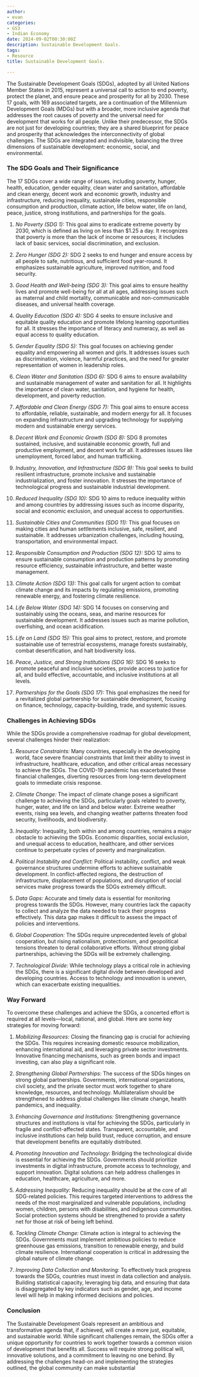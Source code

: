 ```yaml
---
author:
- evan
categories: 
- GS3
- Indian Economy
date: 2024-09-02T00:30:00Z
description: Sustainable Development Goals.
tags: 
- Resource
title: Sustainable Development Goals.

---
```


The Sustainable Development Goals (SDGs), adopted by all United Nations Member States in 2015, represent a universal call to action to end poverty, protect the planet, and ensure peace and prosperity for all by 2030. These 17 goals, with 169 associated targets, are a continuation of the Millennium Development Goals (MDGs) but with a broader, more inclusive agenda that addresses the root causes of poverty and the universal need for development that works for all people. Unlike their predecessor, the SDGs are not just for developing countries; they are a shared blueprint for peace and prosperity that acknowledges the interconnectivity of global challenges. The SDGs are integrated and indivisible, balancing the three dimensions of sustainable development: economic, social, and environmental.

### The SDG Goals and Their Significance

The 17 SDGs cover a wide range of issues, including poverty, hunger, health, education, gender equality, clean water and sanitation, affordable and clean energy, decent work and economic growth, industry and infrastructure, reducing inequality, sustainable cities, responsible consumption and production, climate action, life below water, life on land, peace, justice, strong institutions, and partnerships for the goals.

1. *No Poverty (SDG 1):* This goal aims to eradicate extreme poverty by 2030, which is defined as living on less than $1.25 a day. It recognizes that poverty is more than the lack of income or resources; it includes lack of basic services, social discrimination, and exclusion.

2. *Zero Hunger (SDG 2):* SDG 2 seeks to end hunger and ensure access by all people to safe, nutritious, and sufficient food year-round. It emphasizes sustainable agriculture, improved nutrition, and food security.

3. *Good Health and Well-being (SDG 3):* This goal aims to ensure healthy lives and promote well-being for all at all ages, addressing issues such as maternal and child mortality, communicable and non-communicable diseases, and universal health coverage.

4. *Quality Education (SDG 4):* SDG 4 seeks to ensure inclusive and equitable quality education and promote lifelong learning opportunities for all. It stresses the importance of literacy and numeracy, as well as equal access to quality education.

5. *Gender Equality (SDG 5):* This goal focuses on achieving gender equality and empowering all women and girls. It addresses issues such as discrimination, violence, harmful practices, and the need for greater representation of women in leadership roles.

6. *Clean Water and Sanitation (SDG 6):* SDG 6 aims to ensure availability and sustainable management of water and sanitation for all. It highlights the importance of clean water, sanitation, and hygiene for health, development, and poverty reduction.

7. *Affordable and Clean Energy (SDG 7):* This goal aims to ensure access to affordable, reliable, sustainable, and modern energy for all. It focuses on expanding infrastructure and upgrading technology for supplying modern and sustainable energy services.

8. *Decent Work and Economic Growth (SDG 8):* SDG 8 promotes sustained, inclusive, and sustainable economic growth, full and productive employment, and decent work for all. It addresses issues like unemployment, forced labor, and human trafficking.

9. *Industry, Innovation, and Infrastructure (SDG 9):* This goal seeks to build resilient infrastructure, promote inclusive and sustainable industrialization, and foster innovation. It stresses the importance of technological progress and sustainable industrial development.

10. *Reduced Inequality (SDG 10):* SDG 10 aims to reduce inequality within and among countries by addressing issues such as income disparity, social and economic exclusion, and unequal access to opportunities.

11. *Sustainable Cities and Communities (SDG 11):* This goal focuses on making cities and human settlements inclusive, safe, resilient, and sustainable. It addresses urbanization challenges, including housing, transportation, and environmental impact.

12. *Responsible Consumption and Production (SDG 12):* SDG 12 aims to ensure sustainable consumption and production patterns by promoting resource efficiency, sustainable infrastructure, and better waste management.

13. *Climate Action (SDG 13):* This goal calls for urgent action to combat climate change and its impacts by regulating emissions, promoting renewable energy, and fostering climate resilience.

14. *Life Below Water (SDG 14):* SDG 14 focuses on conserving and sustainably using the oceans, seas, and marine resources for sustainable development. It addresses issues such as marine pollution, overfishing, and ocean acidification.

15. *Life on Land (SDG 15):* This goal aims to protect, restore, and promote sustainable use of terrestrial ecosystems, manage forests sustainably, combat desertification, and halt biodiversity loss.

16. *Peace, Justice, and Strong Institutions (SDG 16):* SDG 16 seeks to promote peaceful and inclusive societies, provide access to justice for all, and build effective, accountable, and inclusive institutions at all levels.

17. *Partnerships for the Goals (SDG 17):* This goal emphasizes the need for a revitalized global partnership for sustainable development, focusing on finance, technology, capacity-building, trade, and systemic issues.

### Challenges in Achieving SDGs

While the SDGs provide a comprehensive roadmap for global development, several challenges hinder their realization:

1. *Resource Constraints:* Many countries, especially in the developing world, face severe financial constraints that limit their ability to invest in infrastructure, healthcare, education, and other critical areas necessary to achieve the SDGs. The COVID-19 pandemic has exacerbated these financial challenges, diverting resources from long-term development goals to immediate crisis response.

2. *Climate Change:* The impact of climate change poses a significant challenge to achieving the SDGs, particularly goals related to poverty, hunger, water, and life on land and below water. Extreme weather events, rising sea levels, and changing weather patterns threaten food security, livelihoods, and biodiversity.

3. *Inequality:* Inequality, both within and among countries, remains a major obstacle to achieving the SDGs. Economic disparities, social exclusion, and unequal access to education, healthcare, and other services continue to perpetuate cycles of poverty and marginalization.

4. *Political Instability and Conflict:* Political instability, conflict, and weak governance structures undermine efforts to achieve sustainable development. In conflict-affected regions, the destruction of infrastructure, displacement of populations, and disruption of social services make progress towards the SDGs extremely difficult.

5. *Data Gaps:* Accurate and timely data is essential for monitoring progress towards the SDGs. However, many countries lack the capacity to collect and analyze the data needed to track their progress effectively. This data gap makes it difficult to assess the impact of policies and interventions.

6. *Global Cooperation:* The SDGs require unprecedented levels of global cooperation, but rising nationalism, protectionism, and geopolitical tensions threaten to derail collaborative efforts. Without strong global partnerships, achieving the SDGs will be extremely challenging.

7. *Technological Divide:* While technology plays a critical role in achieving the SDGs, there is a significant digital divide between developed and developing countries. Access to technology and innovation is uneven, which can exacerbate existing inequalities.

### Way Forward

To overcome these challenges and achieve the SDGs, a concerted effort is required at all levels—local, national, and global. Here are some key strategies for moving forward:

1. *Mobilizing Resources:* Closing the financing gap is crucial for achieving the SDGs. This requires increasing domestic resource mobilization, enhancing international aid, and leveraging private sector investments. Innovative financing mechanisms, such as green bonds and impact investing, can also play a significant role.

2. *Strengthening Global Partnerships:* The success of the SDGs hinges on strong global partnerships. Governments, international organizations, civil society, and the private sector must work together to share knowledge, resources, and technology. Multilateralism should be strengthened to address global challenges like climate change, health pandemics, and inequality.

3. *Enhancing Governance and Institutions:* Strengthening governance structures and institutions is vital for achieving the SDGs, particularly in fragile and conflict-affected states. Transparent, accountable, and inclusive institutions can help build trust, reduce corruption, and ensure that development benefits are equitably distributed.

4. *Promoting Innovation and Technology:* Bridging the technological divide is essential for achieving the SDGs. Governments should prioritize investments in digital infrastructure, promote access to technology, and support innovation. Digital solutions can help address challenges in education, healthcare, agriculture, and more.

5. *Addressing Inequality:* Reducing inequality should be at the core of all SDG-related policies. This requires targeted interventions to address the needs of the most marginalized and vulnerable populations, including women, children, persons with disabilities, and indigenous communities. Social protection systems should be strengthened to provide a safety net for those at risk of being left behind.

6. *Tackling Climate Change:* Climate action is integral to achieving the SDGs. Governments must implement ambitious policies to reduce greenhouse gas emissions, transition to renewable energy, and build climate resilience. International cooperation is critical in addressing the global nature of climate change.

7. *Improving Data Collection and Monitoring:* To effectively track progress towards the SDGs, countries must invest in data collection and analysis. Building statistical capacity, leveraging big data, and ensuring that data is disaggregated by key indicators such as gender, age, and income level will help in making informed decisions and policies.

### Conclusion

The Sustainable Development Goals represent an ambitious and transformative agenda that, if achieved, will create a more just, equitable, and sustainable world. While significant challenges remain, the SDGs offer a unique opportunity for countries to work together towards a common vision of development that benefits all. Success will require strong political will, innovative solutions, and a commitment to leaving no one behind. By addressing the challenges head-on and implementing the strategies outlined, the global community can make substantial
